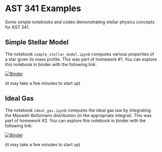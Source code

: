 # AST 341 Examples

Some simple notebooks and codes demonstrating stellar physics concepts for AST 341.

## Simple Stellar Model

The notebook `simple_stellar_model.ipynb` computes various properties
of a star given its mass profile.  This was part of homework #1.  You
can explore this notebook in binder with the following link:

[![Binder](https://mybinder.org/badge_logo.svg)](https://mybinder.org/v2/gh/zingale/ast341_examples/master?filepath=simple_stellar_model%2Fsimple-stellar-model.ipynb)

(it may take a few minutes to start up)

## Ideal Gas

The notebook `ideal_gas.ipynb` computes the ideal gas law by
integrating the Maxwell-Boltzmann distribution (in the appropriate
integral).  This was part of homework #2.  You can explore this
notebook in binder with the following link:

[![Binder](https://mybinder.org/badge_logo.svg)](https://mybinder.org/v2/gh/zingale/ast341_examples/master?filepath=ideal_gas%2Fideal_gas.ipynb)

(it may take a few minutes to start up)

